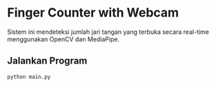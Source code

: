 # Finger Counter with Webcam

Sistem ini mendeteksi jumlah jari tangan yang terbuka secara real-time menggunakan OpenCV dan MediaPipe.

## Jalankan Program
```bash
python main.py